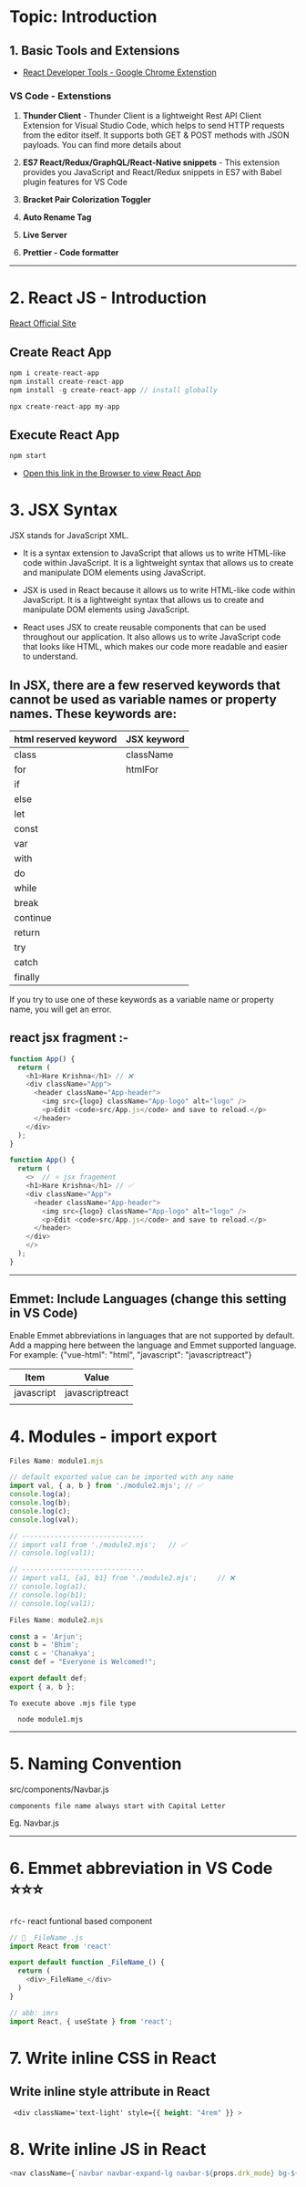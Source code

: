 # Topic: Introduction


## 1. Basic Tools and Extensions
- [React Developer Tools - Google Chrome Extenstion](https://chrome.google.com/webstore/detail/react-developer-tools/fmkadmapgofadopljbjfkapdkoienihi)

### VS Code - Extenstions

1. **Thunder Client** - Thunder Client is a lightweight Rest API Client Extension for Visual Studio Code, which helps to send HTTP requests from the editor itself. It supports both GET & POST methods with JSON payloads. You can find more details about

2. **ES7 React/Redux/GraphQL/React-Native snippets** - This extension provides you JavaScript and React/Redux snippets in ES7 with Babel plugin features for VS Code

3. **Bracket Pair Colorization Toggler**

4. **Auto Rename Tag**

5. **Live Server**

6. **Prettier - Code formatter**

---

# 2. React JS - Introduction

[React Official Site](https://legacy.reactjs.org/)

## Create React App
```js
npm i create-react-app
npm install create-react-app
npm install -g create-react-app // install globally

npx create-react-app my-app
```

## Execute React App
```js
npm start
```
- [Open this link in the Browser to view React App](http://localhost:3000/)

# 3. JSX Syntax
JSX stands for JavaScript XML. 
- It is a syntax extension to JavaScript that allows us to write HTML-like code within JavaScript. It is a lightweight syntax that allows us to create and manipulate DOM elements using JavaScript.

- JSX is used in React because it allows us to write HTML-like code within JavaScript. It is a lightweight syntax that allows us to create and manipulate DOM elements using JavaScript.

- React uses JSX to create reusable components that can be used throughout our application. It also allows us to write JavaScript code that looks like HTML, which makes our code more readable and easier to understand.



## In JSX, there are a few reserved keywords that cannot be used as variable names or property names. These keywords are:

| html reserved keyword | JSX keyword |
|-----------------------|-------------|
| class                 | className   |
| for                   | htmlFor     |
| if                    |             |
| else                  |             |
| let                   |             |
| const                 |             |
| var                   |             |
| with                  |             |
| do                    |             |
| while                 |             |
| break                 |             |
| continue              |             |
| return                |             |
| try                   |             |
| catch                 |             |
| finally               |             |

If you try to use one of these keywords as a variable name or property name, you will get an error.

## react jsx fragment :-
```js
function App() {
  return (
    <h1>Hare Krishna</h1> // ❌
    <div className="App">
      <header className="App-header">
        <img src={logo} className="App-logo" alt="logo" />
        <p>Edit <code>src/App.js</code> and save to reload.</p>
      </header>
    </div>
  );
}
```
```js
function App() {
  return (
    <>  // ⭐ jsx fragement
    <h1>Hare Krishna</h1> // ✅
    <div className="App">
      <header className="App-header">
        <img src={logo} className="App-logo" alt="logo" />
        <p>Edit <code>src/App.js</code> and save to reload.</p>
      </header>
    </div>
    </>
  );
}
```
---
## Emmet: Include Languages (change this setting in VS Code)
Enable Emmet abbreviations in languages that are not supported by default. Add a mapping here between the language and Emmet supported language. For example: {"vue-html": "html", "javascript": "javascriptreact"}

| Item       | Value           |
|------------|-----------------|
| javascript | javascriptreact |
|            |                 |


# 4. Modules - import export

```js
Files Name: module1.mjs

// default exported value can be imported with any name
import val, { a, b } from './module2.mjs'; // ✅
console.log(a);
console.log(b);
console.log(c);
console.log(val);

// ------------------------------
// import val1 from './module2.mjs';   // ✅
// console.log(val1);

// ------------------------------
// import val1, {a1, b1} from './module2.mjs';     // ❌
// console.log(a1);
// console.log(b1);
// console.log(val1);
```

```js
Files Name: module2.mjs

const a = 'Arjun';
const b = 'Bhim';
const c = 'Chanakya';
const def = "Everyone is Welcomed!";

export default def;
export { a, b };
```
`To execute above .mjs file type`
      
      node module1.mjs

---

# 5. Naming Convention
src/components/Navbar.js

`components file name always start with Capital Letter`

Eg. Navbar.js

---

# 6. Emmet abbreviation in VS Code ⭐⭐⭐

`rfc`- react funtional based component
```js
// 📁 _FileName_.js
import React from 'react'

export default function _FileName_() {
  return (
    <div>_FileName_</div>
  )
}
```

```js
// abb: imrs
import React, { useState } from 'react';
```

# 7. Write inline CSS in React

## Write inline style attribute in React
```css
 <div className='text-light' style={{ height: "4rem" }} >
 ```


# 8. Write inline JS in React
```js
<nav className={`navbar navbar-expand-lg navbar-${props.drk_mode} bg-${props.drk_mode}`}>
```